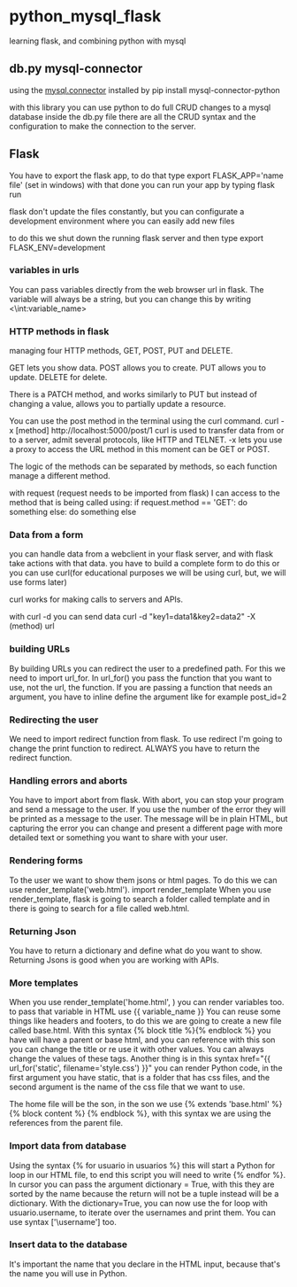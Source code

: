 # python_mysql_flask
learning flask, and combining python with mysql

## db.py mysql-connector
using the [mysql.connector](https://dev.mysql.com/doc/connector-python/en/) 
installed by pip install mysql-connector-python

with this library you can use python to do full CRUD changes to a mysql database
inside the db.py file there are all the CRUD syntax and the configuration to make the connection to the server.

## Flask

You have to export the flask app, to do that type export FLASK_APP='name file' (set in windows)
with that done you can run your app by typing flask run

flask don't update the files constantly, but you can configurate a development environment where you can easily add new files

to do this we shut down the running flask server and then type export FLASK_ENV=development


### variables in urls

You can pass variables directly from the web browser url in flask. 
The variable will always be a string, but you can change this by writing <\int:variable_name>

### HTTP methods in flask

managing four HTTP methods, GET, POST, PUT and DELETE.

GET lets you show data.
POST allows you to create.
PUT allows you to update.
DELETE for delete.

There is a PATCH method, and works similarly to PUT but instead of changing a value, allows you to partially update a resource. 

You can use the post method in the terminal using the curl command.
curl -x [method] http://localhost:5000/post/1
curl is used to transfer data from or to a server, admit several protocols, like HTTP and TELNET.
-x lets you use a proxy to access the URL
method in this moment can be GET or POST.

The logic of the methods can be separated by methods, so each function manage a different method.

with request (request needs to be imported from flask) I can access to the method that is being called using: 
    if request.method == 'GET':
        do something
    else:
        do something else

### Data from a form

you can handle data from a webclient in your flask server, and with flask take actions with that data.
you have to build a complete form to do this or you can use curl(for educational purposes we will be using curl, but, we will use forms later)

curl works for making calls to servers and APIs.

with curl -d you can send data
curl -d "key1=data1&key2=data2" -X (method) url

### building URLs

By building URLs you can redirect the user to a predefined path.
For this we need to import url_for.
In url_for() you pass the function that you want to use, not the url, the function.
If you are passing a function that needs an argument, you have to inline define the argument like for example post_id=2 


### Redirecting the user

We need to import redirect function from flask.
To use redirect I'm going to change the print function to redirect.
ALWAYS you have to return the redirect function. 

### Handling errors and aborts

You have to import abort from flask.
With abort, you can stop your program and send a message to the user. If you use the number of the error they will be printed as a message to the user.
The message will be in plain HTML, but capturing the error you can change and present a different page with more detailed text or something you want to share with your user.

### Rendering forms

To the user we want to show them jsons or html pages.
To do this we can use render_template('web.html').
import render_template
When you use render_template, flask is going to search a folder called template and in there is going to search for a file called web.html.

### Returning Json

You have to return a dictionary and define what do you want to show.
Returning Jsons is good when you are working with APIs.

### More templates

When you use render_template('home.html', ) you can render variables too.
to pass that variable in HTML use {{ variable_name }} 
You can reuse some things like headers and footers, to do this we are going to create a new file called base.html.
With this syntax {% block title %}{% endblock %} you have will have a parent or base html, and you can reference with this son you can change the title or re use it with other values. You can always change the values of these tags.
Another thing is in this syntax href="{{ url_for('static', filename='style.css') }}" you can render Python code, in the first argument you have static, that is a folder that has css files, and the second argument is the name of the css file that we want to use.

The home file will be the son, in the son we use {% extends 'base.html' %} {% block content %} {% endblock %}, with this syntax we are using the references from the parent file.

### Import data from database

Using the syntax {% for usuario in usuarios %} this will start a Python for loop in our HTML file, to end this script you will need to write {% endfor %}.
In cursor you can pass the argument dictionary = True, with this they are sorted by the name because the return will not be a tuple instead will be a dictionary.
With the dictionary=True, you can now use the for loop with usuario.username, to iterate over the usernames and print them. You can use syntax [\'\username'] too.

### Insert data to the database

It's important the name that you declare in the HTML input, because that's the name you will use in Python.